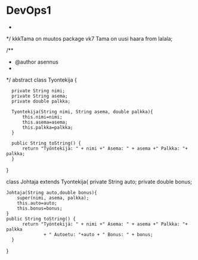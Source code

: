 # DevOps1

 * 
 */
kkkTama on muutos package vk7 Tama on uusi haara from lalala;

/**
 * @author asennus
 *
 */
abstract class Tyontekija {
	
	  private String nimi; 
	  private String asema; 
	  private double palkka; 
	  
	  Tyontekija(String nimi, String asema, double palkka){
		  this.nimi=nimi;
		  this.asema=asema;
		  this.palkka=palkka;
	  }
	
	  public String toString() {
		  return "Työntekijä: " + nimi +" Asema: " + asema +" Palkka: "+ palkka;
	  }

}

class Johtaja extends Tyontekija{
	private String auto;
	private double bonus;
	
	Johtaja(String auto,double bonus){
		super(nimi, asema, palkka);
		this.auto=auto;
		this.bonus=bonus;
	}
	public String toString() {
		  return "Työntekijä: " + nimi +" Asema: " + asema +" Palkka: "+ palkka 
				  + " Autoetu: "+auto + " Bonus: " + bonus;
	  }
	
	
	
	
	
	
	
	
}

